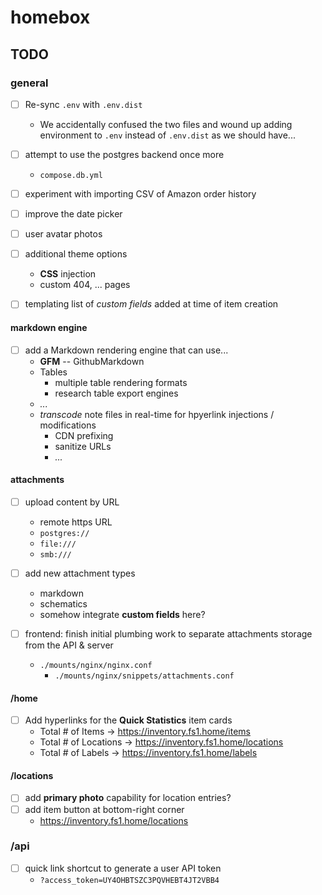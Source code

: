 
# homebox

## TODO

### general

- [ ] Re-sync `.env` with `.env.dist`
  * We accidentally confused the two files and wound up adding environment
  to `.env` instead of `.env.dist` as we should have...

- [ ] attempt to use the postgres backend once more
  * `compose.db.yml`

- [ ] experiment with importing CSV of Amazon order history
- [ ] improve the date picker
- [ ] user avatar photos
- [ ] additional theme options
  * **CSS** injection
  * custom 404, ... pages
- [ ] templating list of *custom fields* added at time of item creation

#### markdown engine

- [ ] add a Markdown rendering engine that can use...
  * **GFM** -- GithubMarkdown
  * Tables
    - multiple table rendering formats
    - research table export engines
  * *...*
  * *transcode* note files in real-time for hpyerlink 
  injections / modifications
    - CDN prefixing
    - sanitize URLs
    - *...*

#### attachments

- [ ] upload content by URL
  * remote https URL
  * `postgres://`
  * `file:///`
  * `smb:///`
- [ ] add new attachment types
  * markdown
  * schematics
  * somehow integrate **custom fields** here?

- [ ] frontend: finish initial plumbing work to separate attachments storage
from the API & server
  * `./mounts/nginx/nginx.conf`
    * `./mounts/nginx/snippets/attachments.conf`

#### /home

- [ ] Add hyperlinks for the **Quick Statistics** item cards
  * Total # of Items -> <https://inventory.fs1.home/items>
  * Total # of Locations -> <https://inventory.fs1.home/locations>
  * Total # of Labels -> <https://inventory.fs1.home/labels>

#### /locations

- [ ] add **primary photo** capability for location entries?
- [ ] add item button at bottom-right corner
  * <https://inventory.fs1.home/locations>

### /api

- [ ] quick link shortcut to generate a user API token
  * `?access_token=UY4OHBTSZC3PQVHEBT4JT2VBB4`

